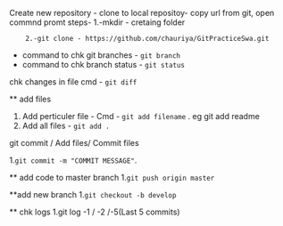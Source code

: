 Create new repository -
clone to local repositoy- copy url from git, open commnd promt 
steps- 	1.-mkdir - cretaing folder 

		2.-git clone - https://github.com/chauriya/GitPracticeSwa.git
* command to chk git branches - ```git branch```	
* command to chk branch status - ```git status```  

chk changes in file
cmd - ```git diff ```

** add files
 1. Add perticuler file -  Cmd - ```git add filename``` . eg  git add readme
 2. Add all files  - ```git add .``` 
 
 git commit / Add files/ Commit files

 1.```git commit -m "COMMIT MESSAGE"```. 

** add code to master branch
 1.```git push origin master``` 

 **add new branch 
 1.```git checkout -b develop```

 ** chk logs
 1.git log -1 / -2 /-5(Last 5 commits)